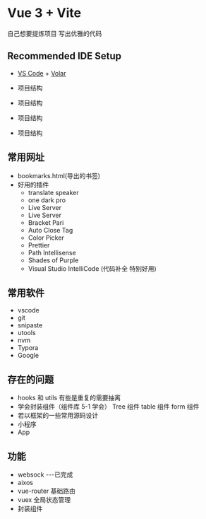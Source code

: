 # Vue 3 + Vite

自己想要提炼项目 写出优雅的代码

## Recommended IDE Setup

- [VS Code](https://code.visualstudio.com/) + [Volar](https://marketplace.visualstudio.com/items?itemName=johnsoncodehk.volar)

- 项目结构
- 项目结构
- 项目结构
- 项目结构

## 常用网址

- bookmarks.html(导出的书签)
- 好用的插件
  - translate speaker
  - one dark pro
  - Live Server
  - Live Server
  - Bracket Pari
  - Auto Close Tag
  - Color Picker
  - Prettier
  - Path Intellisense
  - Shades of Purple
  - Visual Studio IntelliCode (代码补全 特别好用)

## 常用软件

- vscode
- git
- snipaste
- utools
- nvm
- Typora
- Google

## 存在的问题

- hooks 和 utils 有些是重复的需要抽离
- 学会封装组件（组件库 5-1 学会） Tree 组件 table 组件 form 组件
- 若以框架的一些常用源码设计
- 小程序
- App

## 功能

- websock ---已完成
- aixos
- vue-router 基础路由
- vuex 全局状态管理
- 封装组件
